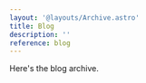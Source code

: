 ```yaml
---
layout: '@layouts/Archive.astro'
title: Blog
description: ''
reference: blog
---
```

Here's the blog archive.